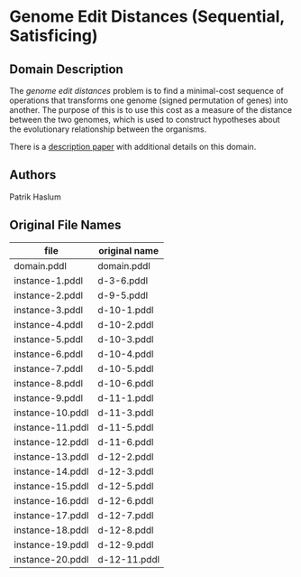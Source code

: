 # Genome Edit Distances (Sequential, Satisficing)

## Domain Description

The *genome edit distances* problem is to find a minimal-cost sequence of operations that transforms one genome (signed permutation of genes) into another.
The purpose of this is to use this cost as a measure of the distance between the two genomes, which is used to construct hypotheses about the evolutionary relationship between the organisms.

There is a [description paper](https://helios.hud.ac.uk/scommv/IPC-14/repository/GED.pdf) with additional details on this domain.

## Authors

Patrik Haslum

## Original File Names

| file             | original name |
|------------------|---------------|
| domain.pddl      | domain.pddl   |
| instance-1.pddl  | d-3-6.pddl    |
| instance-2.pddl  | d-9-5.pddl    |
| instance-3.pddl  | d-10-1.pddl   |
| instance-4.pddl  | d-10-2.pddl   |
| instance-5.pddl  | d-10-3.pddl   |
| instance-6.pddl  | d-10-4.pddl   |
| instance-7.pddl  | d-10-5.pddl   |
| instance-8.pddl  | d-10-6.pddl   |
| instance-9.pddl  | d-11-1.pddl   |
| instance-10.pddl | d-11-3.pddl   |
| instance-11.pddl | d-11-5.pddl   |
| instance-12.pddl | d-11-6.pddl   |
| instance-13.pddl | d-12-2.pddl   |
| instance-14.pddl | d-12-3.pddl   |
| instance-15.pddl | d-12-5.pddl   |
| instance-16.pddl | d-12-6.pddl   |
| instance-17.pddl | d-12-7.pddl   |
| instance-18.pddl | d-12-8.pddl   |
| instance-19.pddl | d-12-9.pddl   |
| instance-20.pddl | d-12-11.pddl  |
